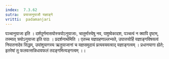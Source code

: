 ```yaml
---
index:  7.3.62
sutra:  प्रयाजानुयाजौ यज्ञाङ्गे
vritti:  padamanjari
---
```


पञ्चानुयाजा इति । दर्शपूर्णमासयोस्त्रयोऽनुयाजाः, चातुर्मास्येषु नव, पशुष्वेकादश, पञ्चत्वं न क्वापि दृष्टम्, तस्मात् त्रयोऽनुयाजा इति पाठः ।
प्रदर्शनार्थमिति । एतच्च यज्ञग्रहणाल्लभ्यते, उपात्तयोर्हि यज्ञाङ्गविषयत्वं निपातनादेव सिद्धम्, उपांशुयागस्य ऋतुयाजानां च यज्ञसमुदायं प्रत्यवयवत्वाद् यज्ञाङ्गत्वम् । प्रधानयागा ह्येते; इतरेषां तु फलवत्सन्निधावफलं तदङ्गमित्यङ्गत्वम् ।।
